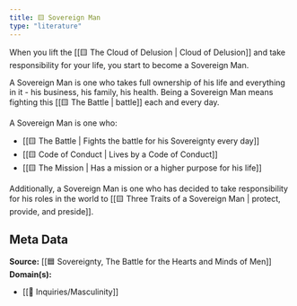 ```yaml
---
title: 🟨 Sovereign Man
type: "literature"
---
```


When you lift the [[🟨 The Cloud of Delusion | Cloud of Delusion]] and take responsibility for your life, you start to become a Sovereign Man.

A Sovereign Man is one who takes full ownership of his life and everything in it - his business, his family, his health. Being a Sovereign Man means fighting this [[🟨 The Battle | battle]] each and every day.

A Sovereign Man is one who:
- [[🟨 The Battle | Fights the battle for his Sovereignty every day]]
- [[🟨 Code of Conduct | Lives by a Code of Conduct]]
- [[🟨 The Mission | Has a mission or a higher purpose for his life]]

Additionally, a Sovereign Man is one who has decided to take responsibility for his roles in the world to [[🟨 Three Traits of a Sovereign Man | protect, provide, and preside]].

## Meta Data

**Source:** [[🟦 Sovereignty, The Battle for the Hearts and Minds of Men]]
**Domain(s):**
- [[🔎 Inquiries/Masculinity]]

